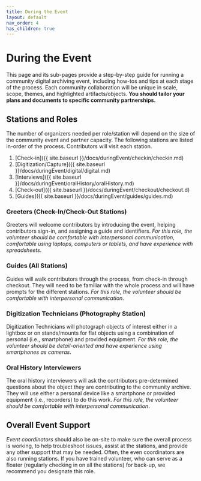 ```yaml
---
title: During the Event
layout: default
nav_order: 4
has_children: true
---
```


# During the Event
This page and its sub-pages provide a step-by-step guide for running a community digital archiving event, including how-tos and tips at each stage of the process. Each community collaboration will be unique in scale, scope, themes, and highlighted artifacts/objects. **You should tailor your plans and documents to specific community partnerships.** 

## Stations and Roles
The number of organizers needed per role/station will depend on the size of the community event and partner capacity. The following stations are listed in-order of the process. Contributors will visit each station. 

1.	[Check-in]({{ site.baseurl }}/docs/duringEvent/checkin/checkin.md) 
2.	[Digitization/Capture]({{ site.baseurl }}/docs/duringEvent/digital/digital.md) 
3.	[Interviews]({{ site.baseurl }}/docs/duringEvent/oralHistory/oralHistory.md) 
4.	[Check-out]({{ site.baseurl }}/docs/duringEvent/checkout/checkout.d)
5.	[Guides]({{ site.baseurl }}/docs/duringEvent/guides/guides.md)

### Greeters (Check-In/Check-Out Stations) 
Greeters will welcome contributors by introducing the event, helping contributors sign-in, and assigning a guide and identifiers. _For this role, the volunteer should be comfortable with interpersonal communication, comfortable using laptops, computers or tablets, and have experience with spreadsheets_. 

### Guides (All Stations) 
Guides will walk contributors through the process, from check-in through checkout. They will need to be familiar with the whole process and will have prompts for the different stations. _For this role, the volunteer should be comfortable with interpersonal communication_.

### Digitization Technicians (Photography Station)
Digitization Technicians will photograph objects of interest either in a lightbox or on stands/mounts for flat objects using a combination of personal (i.e., smartphone) and provided equipment. _For this role, the volunteer should be detail-oriented and have experience using smartphones as cameras_.

### Oral History Interviewers
The oral history interviewers will ask the contributors pre-determined questions about the object they are contributing to the community archive. They will use either a personal device like a smartphone or provided equipment (i.e., recorders) to do this work. _For this role, the volunteer should be comfortable with interpersonal communication_.

## Overall Event Support
_Event coordinators_ should also be on-site to make sure the overall process is working, to help troubleshoot issues, assist at the stations, and provide any other support that may be needed. Often, the even coordinators are also running stations. If you have trained volunteer, who can serve as a floater (regularly checking in on all the stations) for back-up, we recommend you designate this role. 
